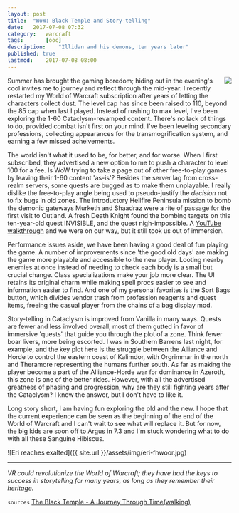 ```yaml
---
layout: post
title: 	"WoW: Black Temple and Story-telling"
date:	2017-07-08 07:32	
category:	warcraft
tags:		[ooc] 
description: 	"Illidan and his demons, ten years later"
published: true
lastmod:	2017-07-08 08:00
---
```


<img style="float: right;" src="{{ site.url }}/assets/img/eri-r-power.jpg">

Summer has brought the gaming boredom; hiding out in the evening's cool invites me to journey and reflect through the mid-year. I recently restarted my World of Warcraft subscription after years of letting the characters collect dust. The level cap has since been raised to 110, beyond the 85 cap when last I played. Instead of rushing to max level, I've been exploring the 1-60 Cataclysm-revamped content. There's no lack of things to do, provided combat isn't first on your mind. I've been leveling secondary professions, collecting appearances for the transmogrification system, and earning a few missed acheivements.

The world isn't what it used to be, for better, and for worse. When I first subscribed, they advertised a new option to me to push a character to level 100 for a fee. Is WoW trying to take a page out of other free-to-play games by leaving their 1-60 content 'as-is'? Besides the server lag from cross-realm servers, some quests are bugged as to make them unplayable. I really dislike the free-to-play angle being used to pseudo-justify the _decision_ not to fix bugs in old zones. The introductory Hellfire Peninsula mission to bomb the demonic gateways Murketh and Shaadraz were a rite of passage for the first visit to Outland. A fresh Death Knight found the bombing targets on this ten-year-old quest INVISIBLE, and the quest nigh-impossible. A [YouTube walkthrough](https://www.youtube.com/watch?v=JfA9d0iIZl8) and we were on our way, but it still took us out of immersion.

Performance issues aside, we have been having a good deal of fun playing the game. A number of improvements since 'the good old days' are making the game more playable and accessible to the new player. Looting nearby enemies at once instead of needing to check each body is a small but crucial change. Class specializations make your job more clear. The UI retains its original charm while making spell procs easier to see and information easier to find. And one of my personal favorites is the Sort Bags button, which divides vendor trash from profession reagents and quest items, freeing the casual player from the chains of a bag display mod.

Story-telling in Cataclysm is improved from Vanilla in many ways. Quests are fewer and less involved overall, most of them gutted in favor of immersive 'quests' that guide you through the plot of a zone. Think fewer boar livers, more being escorted. I was in Southern Barrens last night, for example, and the key plot here is the struggle between the Alliance and Horde to control the eastern coast of Kalimdor, with Orgrimmar in the north and Theramore representing the humans further south. As far as making the player become a part of the Alliance-Horde war for dominance in Azeroth, this zone is one of the better rides. However, with all the advertised greatness of phasing and progression, why are they still fighting years after the Cataclysm? I know the answer, but I don't have to like it.

Long story short, I am having fun exploring the old and the new. I hope that the current experience can be seen as the beginning of the end of the World of Warcraft and I can't wait to see what will replace it. But for now, the big kids are soon off to Argus in 7.3 and I'm stuck wondering what to do with all these Sanguine Hibiscus.

![Eri reaches exalted]({{ site.url }}/assets/img/eri-fhwoor.jpg)

*****

_VR could revolutionize the World of Warcraft; they have had the keys to success in storytelling for many years, as long as they remember their heritage._

`sources`
[The Black Temple - A Journey Through Time(walking)](https://worldofwarcraft.com/en-us/news/20855984)
